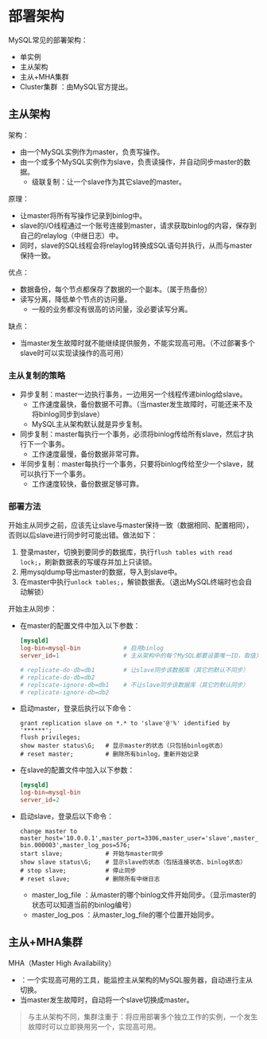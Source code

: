 # 部署架构

MySQL常见的部署架构：
- 单实例
- 主从架构
- 主从+MHA集群
- Cluster集群 ：由MySQL官方提出。

## 主从架构

架构：
- 由一个MySQL实例作为master，负责写操作。
- 由一个或多个MySQL实例作为slave，负责读操作，并自动同步master的数据。
  - 级联复制：让一个slave作为其它slave的master。

原理：
- 让master将所有写操作记录到binlog中。
- slave的I/O线程通过一个账号连接到master，请求获取binlog的内容，保存到自己的relaylog（中继日志）中。
- 同时，slave的SQL线程会将relaylog转换成SQL语句并执行，从而与master保持一致。

优点：
- 数据备份，每个节点都保存了数据的一个副本。（属于热备份）
- 读写分离，降低单个节点的访问量。
  - 一般的业务都没有很高的访问量，没必要读写分离。

缺点：
- 当master发生故障时就不能继续提供服务，不能实现高可用。（不过部署多个slave时可以实现读操作的高可用）

### 主从复制的策略

- 异步复制：master一边执行事务，一边用另一个线程传递binlog给slave。
  - 工作速度最快，备份数据不可靠。（当master发生故障时，可能还来不及将binlog同步到slave）
  - MySQL主从架构默认就是异步复制。
- 同步复制：master每执行一个事务，必须将binlog传给所有slave，然后才执行下一个事务。
  - 工作速度最慢，备份数据非常可靠。
- 半同步复制：master每执行一个事务，只要将binlog传给至少一个slave，就可以执行下一个事务。
  - 工作速度较快，备份数据足够可靠。

### 部署方法

开始主从同步之前，应该先让slave与master保持一致（数据相同、配置相同），否则以后slave进行同步时可能出错。做法如下：
1. 登录master，切换到要同步的数据库，执行`flush tables with read lock;`，刷新数据表的写缓存并加上只读锁。
2. 用mysqldump导出master的数据，导入到slave中。
3. 在master中执行`unlock tables;`，解锁数据表。（退出MySQL终端时也会自动解锁）

开始主从同步：
- 在master的配置文件中加入以下参数：
    ```conf
    [mysqld]
    log-bin=mysql-bin            # 启用binlog
    server_id=1                  # 主从架构中的每个MySQL都要设置唯一ID，取值为正整数
    
    # replicate-do-db=db1        # 让slave同步该数据库（其它的默认不同步）
    # replicate-do-db=db2
    # replicate-ignore-db=db1    # 不让slave同步该数据库（其它的默认同步）
    # replicate-ignore-db=db2
    ```
- 启动master，登录后执行以下命令：
    ```
    grant replication slave on *.* to 'slave'@'%' identified by '******';
    flush privileges;
    show master status\G;   # 显示master的状态（只包括binlog状态）
    # reset master;         # 删除所有binlog，重新开始记录
    ```
- 在slave的配置文件中加入以下参数：
    ```conf
    [mysqld]
    log-bin=mysql-bin
    server_id=2
    ```
- 启动slave，登录后以下命令：
    ```
    change master to master_host='10.0.0.1',master_port=3306,master_user='slave',master_password='******',master_log_file='mysql-bin.000003',master_log_pos=576;
    start slave;            # 开始与master同步
    show slave status\G;    # 显示slave的状态（包括连接状态、binlog状态）
    # stop slave;           # 停止同步
    # reset slave;          # 删除所有中继日志
    ```
    - master_log_file ：从master的哪个binlog文件开始同步。（显示master的状态可以知道当前的binlog编号）
    - master_log_pos ：从master_log_file的哪个位置开始同步。

## 主从+MHA集群

MHA（Master High Availability）
- ：一个实现高可用的工具，能监控主从架构的MySQL服务器，自动进行主从切换。
- 当master发生故障时，自动将一个slave切换成master。

> 与主从架构不同，集群注重于：将应用部署多个独立工作的实例，一个发生故障时可以立即换用另一个，实现高可用。
